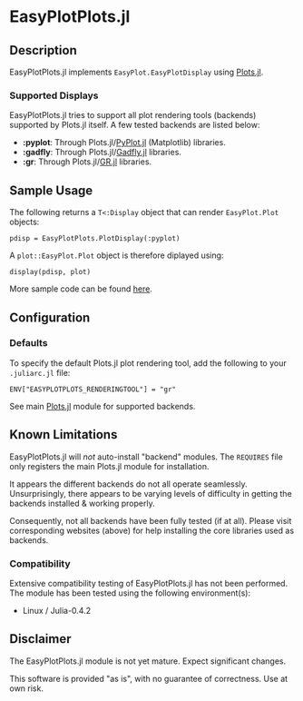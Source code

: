 # EasyPlotPlots.jl

## Description

EasyPlotPlots.jl implements `EasyPlot.EasyPlotDisplay` using [Plots.jl](https://github.com/tbreloff/Plots.jl).

### Supported Displays
EasyPlotPlots.jl tries to support all plot rendering tools (backends) supported by Plots.jl itself.  A few tested backends are listed below:

 - **:pyplot**: Through Plots.jl/[PyPlot.jl](https://github.com/stevengj/PyPlot.jl) (Matplotlib) libraries.
 - **:gadfly**: Through Plots.jl/[Gadfly.jl](https://github.com/dcjones/Gadfly.jl) libraries.
 - **:gr**: Through Plots.jl/[GR.jl](https://github.com/jheinen/GR.jl) libraries.

## Sample Usage

The following returns a `T<:Display` object that can render `EasyPlot.Plot` objects:

	pdisp = EasyPlotPlots.PlotDisplay(:pyplot)

A `plot::EasyPlot.Plot` object is therefore diplayed using:

	display(pdisp, plot)

More sample code can be found [here](sample/).

## Configuration

### Defaults

To specify the default Plots.jl plot rendering tool, add the following to your `.juliarc.jl` file:

	ENV["EASYPLOTPLOTS_RENDERINGTOOL"] = "gr"

See main [Plots.jl](https://github.com/tbreloff/Plots.jl) module for supported backends.

## Known Limitations

EasyPlotPlots.jl will *not* auto-install "backend" modules.  The `REQUIRES` file only registers the main Plots.jl module for installation.

It appears the different backends do not all operate seamlessly.  Unsurprisingly, there appears to be varying levels of difficulty in getting the backends installed \& working properly.

Consequently, not all backends have been fully tested (if at all).  Please visit corresponding websites (above) for help installing the core libraries used as backends.

### Compatibility

Extensive compatibility testing of EasyPlotPlots.jl has not been performed.  The module has been tested using the following environment(s):

 - Linux / Julia-0.4.2

## Disclaimer

The EasyPlotPlots.jl module is not yet mature.  Expect significant changes.

This software is provided "as is", with no guarantee of correctness.  Use at own risk.
